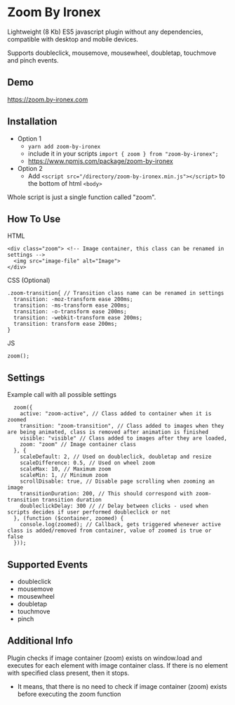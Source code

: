 # Zoom By Ironex

Lightweight (8 Kb) ES5 javascript plugin without any dependencies, compatible with desktop and mobile devices.

Supports doubleclick, mousemove, mousewheel, doubletap, touchmove and pinch events.

## Demo

https://zoom.by-ironex.com

## Installation

- Option 1
  - ``` yarn add zoom-by-ironex ```
  - include it in your scripts ``` import { zoom } from "zoom-by-ironex"; ```
  - https://www.npmjs.com/package/zoom-by-ironex
- Option 2
  - Add `<script src="/directory/zoom-by-ironex.min.js"></script>` to the bottom of html `<body>`

Whole script is just a single function called "zoom".

## How To Use

HTML

```
<div class="zoom"> <!-- Image container, this class can be renamed in settings -->
  <img src="image-file" alt="Image">
</div>
```

CSS (Optional)

```
.zoom-transition{ // Transition class name can be renamed in settings
  transition: -moz-transform ease 200ms;
  transition: -ms-transform ease 200ms;
  transition: -o-transform ease 200ms;
  transition: -webkit-transform ease 200ms;
  transition: transform ease 200ms;
}
```

JS

```
zoom();
```

## Settings

 Example call with all possible settings

```
  zoom({
    active: "zoom-active", // Class added to container when it is zoomed
    transition: "zoom-transition", // Class added to images when they are being animated, class is removed after animation is finished
    visible: "visible" // Class added to images after they are loaded,
    zoom: "zoom" // Image container class
  }, {
    scaleDefault: 2, // Used on doubleclick, doubletap and resize
    scaleDifference: 0.5, // Used on wheel zoom
    scaleMax: 10, // Maximum zoom
    scaleMin: 1, // Minimum zoom
    scrollDisable: true, // Disable page scrolling when zooming an image
    transitionDuration: 200, // This should correspond with zoom-transition transition duration
    doubleclickDelay: 300 // // Delay between clicks - used when scripts decides if user performed doubleclick or not
  }, (function ($container, zoomed) {
    console.log(zoomed); // Callback, gets triggered whenever active class is added/removed from container, value of zoomed is true or false
  }));
```

## Supported Events

- doubleclick
- mousemove
- mousewheel
- doubletap
- touchmove
- pinch

## Additional Info

Plugin checks if image container (zoom) exists on window.load and executes for each element with image container class. If there is no element with specified class present, then it stops.
- It means, that there is no need to check if image container (zoom) exists before executing the zoom function
